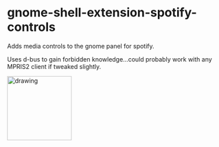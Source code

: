 # gnome-shell-extension-spotify-controls

Adds media controls to the gnome panel for spotify. 

Uses d-bus to gain forbidden knowledge...could probably work with any MPRIS2 client if tweaked slightly.

<img src="https://i.imgur.com/09cBk0G.gif" alt="drawing" width="150"/>
